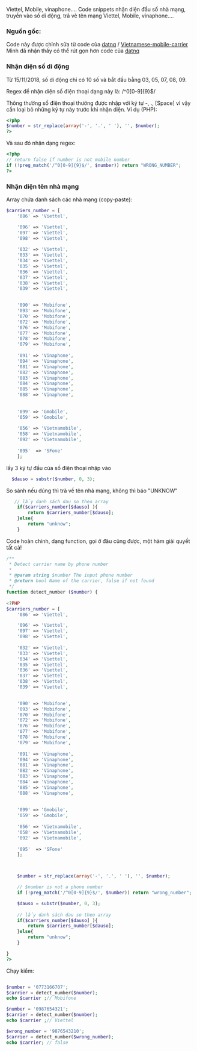  Viettel, Mobile, vinaphone....
Code snippets nhận diện đầu số nhà mạng, truyền vào số di động, trả vè tên mạng Viettel, Mobile, vinaphone....
### Nguồn gốc:
Code này được chỉnh sửa từ code của  [datnq](https://github.com/datnq "datnq") / [Vietnamese-mobile-carrier](https://github.com/datnq/Vietnamese-mobile-carrier "Vietnamese-mobile-carrier")
Mình đã nhận thấy có thể rút gọn hơn code của [datnq](https://github.com/datnq "datnq") 

### Nhận diện số di động
Từ 15/11/2018, số di động chỉ có 10 số và bắt đầu bằng 03, 05, 07, 08, 09.

Regex để nhận diện số điện thoại dạng này là: /^0[0-9]{9}$/

Thông thường số điện thoại thường được nhập với ký tự -, ., [Space] vì vậy cần loại bỏ những ký tự này trước khi nhận diện. Ví dụ (PHP):
```php
<?php
$number = str_replace(array('-', '.', ' '), '', $number);
?>
```
Và sau đó nhận dạng regex:
```php
<?php
// return false if number is not mobile number
if (!preg_match('/^0[0-9]{9}$/', $number)) return "WRONG_NUMBER";
?>
```

### Nhận diện tên nhà mạng
Array chứa danh sách các nhà mạng (copy-paste):
```php
$carriers_number = [
    '086' => 'Viettel',

    '096' => 'Viettel',
    '097' => 'Viettel',
    '098' => 'Viettel',
    
    '032' => 'Viettel',
    '033' => 'Viettel',
    '034' => 'Viettel',
    '035' => 'Viettel',
    '036' => 'Viettel',
    '037' => 'Viettel',
    '038' => 'Viettel',
    '039' => 'Viettel',

    
    '090' => 'Mobifone',
    '093' => 'Mobifone',
    '070' => 'Mobifone',
    '072' => 'Mobifone',
    '076' => 'Mobifone',
    '077' => 'Mobifone',
    '078' => 'Mobifone',
    '079' => 'Mobifone',
    
    '091' => 'Vinaphone',
    '094' => 'Vinaphone',
    '081' => 'Vinaphone',
    '082' => 'Vinaphone',
    '083' => 'Vinaphone',
    '084' => 'Vinaphone',
    '085' => 'Vinaphone',
    '088' => 'Vinaphone',
   
    
    '099' => 'Gmobile',
    '059' => 'Gmobile',
    
    '056' => 'Vietnamobile',
    '058' => 'Vietnamobile',
    '092' => 'Vietnamobile',
    
    '095'  => 'SFone'
    ];
```
lấy 3 ký tự đầu của số điện thoại nhập vào
 ```php
   $dauso = substr($number, 0, 3);
```

So sánh nếu đúng thì trà về tên nhà mạng, không thì báo "UNKNOW"
```php
   // lấy danh sách dau so theo array
    if($carriers_number[$dauso] ){
        return $carriers_number[$dauso];
    }else{
        return "unknow";
    }
```
Code hoàn chình, dạng function, gọi ở đâu cũng được, một hàm giải quyết tất cả!

```php
/**
 * Detect carrier name by phone number
 *
 * @param string $number The input phone number
 * @return bool Name of the carrier, false if not found
 */
function detect_number ($number) {
    
<?PHP
$carriers_number = [
    '086' => 'Viettel',

    '096' => 'Viettel',
    '097' => 'Viettel',
    '098' => 'Viettel',
    
    '032' => 'Viettel',
    '033' => 'Viettel',
    '034' => 'Viettel',
    '035' => 'Viettel',
    '036' => 'Viettel',
    '037' => 'Viettel',
    '038' => 'Viettel',
    '039' => 'Viettel',

    
    '090' => 'Mobifone',
    '093' => 'Mobifone',
    '070' => 'Mobifone',
    '072' => 'Mobifone',
    '076' => 'Mobifone',
    '077' => 'Mobifone',
    '078' => 'Mobifone',
    '079' => 'Mobifone',
    
    '091' => 'Vinaphone',
    '094' => 'Vinaphone',
    '081' => 'Vinaphone',
    '082' => 'Vinaphone',
    '083' => 'Vinaphone',
    '084' => 'Vinaphone',
    '085' => 'Vinaphone',
    '088' => 'Vinaphone',
   
    
    '099' => 'Gmobile',
    '059' => 'Gmobile',
    
    '056' => 'Vietnamobile',
    '058' => 'Vietnamobile',
    '092' => 'Vietnamobile',
    
    '095'  => 'SFone'
    ];



    $number = str_replace(array('-', '.', ' '), '', $number);

    // $number is not a phone number
    if (!preg_match('/^0[0-9]{9}$/', $number)) return "wrong_number";

    $dauso = substr($number, 0, 3);
   
    // lấy danh sách dau so theo array
    if($carriers_number[$dauso] ){
        return $carriers_number[$dauso];
    }else{
        return "unknow";
    }

}
?>
```

Chạy kiểm:
```php

$number = '0773166707';
$carrier = detect_number($number);
echo $carrier ;// Mobifone

$number = '0987654321';
$carrier = detect_number($number);
echo $carrier ;// Viettel

$wrong_number = '9876543210';
$carrier = detect_number($wrong_number);
echo $carrier; // false

```
